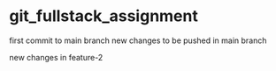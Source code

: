 # git_fullstack_assignment

first commit to main branch
new changes to be pushed in main branch

new changes in feature-2
